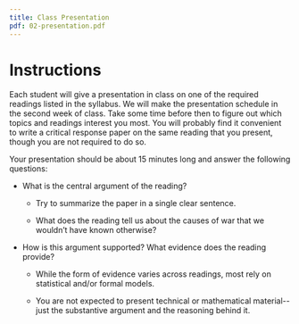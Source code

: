 ```yaml
---
title: Class Presentation
pdf: 02-presentation.pdf
---
```


# Instructions

Each student will give a presentation in class on one of the required readings listed in the syllabus. We will make the presentation schedule in the second week of class. Take some time before then to figure out which topics and readings interest you most. You will probably find it convenient to write a critical response paper on the same reading that you present, though you are not required to do so.

Your presentation should be about 15 minutes long and answer the following questions:

* What is the central argument of the reading?

  * Try to summarize the paper in a single clear sentence.

  * What does the reading tell us about the causes of war that we wouldn’t have known otherwise?

* How is this argument supported? What evidence does the reading provide?

  * While the form of evidence varies across readings, most rely on statistical and/or formal models.

  * You are not expected to present technical or mathematical material--just the substantive argument and the reasoning behind it.

